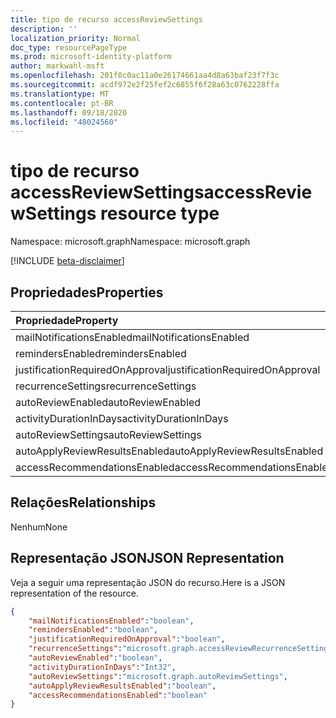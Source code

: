 ```yaml
---
title: tipo de recurso accessReviewSettings
description: ''
localization_priority: Normal
doc_type: resourcePageType
ms.prod: microsoft-identity-platform
author: markwahl-msft
ms.openlocfilehash: 201f0c0ac11a0e26174661aa4d8a63baf23f7f3c
ms.sourcegitcommit: acdf972e2f25fef2c6855f6f28a63c0762228ffa
ms.translationtype: MT
ms.contentlocale: pt-BR
ms.lasthandoff: 09/18/2020
ms.locfileid: "48024560"
---
```

# <a name="accessreviewsettings-resource-type"></a><span data-ttu-id="d62d1-102">tipo de recurso accessReviewSettings</span><span class="sxs-lookup"><span data-stu-id="d62d1-102">accessReviewSettings resource type</span></span>

<span data-ttu-id="d62d1-103">Namespace: microsoft.graph</span><span class="sxs-lookup"><span data-stu-id="d62d1-103">Namespace: microsoft.graph</span></span>

[!INCLUDE [beta-disclaimer](../../includes/beta-disclaimer.md)]


## <a name="properties"></a><span data-ttu-id="d62d1-104">Propriedades</span><span class="sxs-lookup"><span data-stu-id="d62d1-104">Properties</span></span>
|<span data-ttu-id="d62d1-105">Propriedade</span><span class="sxs-lookup"><span data-stu-id="d62d1-105">Property</span></span>|<span data-ttu-id="d62d1-106">Tipo</span><span class="sxs-lookup"><span data-stu-id="d62d1-106">Type</span></span>|<span data-ttu-id="d62d1-107">Descrição</span><span class="sxs-lookup"><span data-stu-id="d62d1-107">Description</span></span>|
|:---|:---|:---|
| <span data-ttu-id="d62d1-108">mailNotificationsEnabled</span><span class="sxs-lookup"><span data-stu-id="d62d1-108">mailNotificationsEnabled</span></span> | <span data-ttu-id="d62d1-109">booliano</span><span class="sxs-lookup"><span data-stu-id="d62d1-109">boolean</span></span> |  |
| <span data-ttu-id="d62d1-110">remindersEnabled</span><span class="sxs-lookup"><span data-stu-id="d62d1-110">remindersEnabled</span></span> | <span data-ttu-id="d62d1-111">booliano</span><span class="sxs-lookup"><span data-stu-id="d62d1-111">boolean</span></span> |  |
| <span data-ttu-id="d62d1-112">justificationRequiredOnApproval</span><span class="sxs-lookup"><span data-stu-id="d62d1-112">justificationRequiredOnApproval</span></span> | <span data-ttu-id="d62d1-113">booliano</span><span class="sxs-lookup"><span data-stu-id="d62d1-113">boolean</span></span> |  |
| <span data-ttu-id="d62d1-114">recurrenceSettings</span><span class="sxs-lookup"><span data-stu-id="d62d1-114">recurrenceSettings</span></span> | <span data-ttu-id="d62d1-115">accessReviewRecurrenceSettings</span><span class="sxs-lookup"><span data-stu-id="d62d1-115">accessReviewRecurrenceSettings</span></span> |  |
| <span data-ttu-id="d62d1-116">autoReviewEnabled</span><span class="sxs-lookup"><span data-stu-id="d62d1-116">autoReviewEnabled</span></span> | <span data-ttu-id="d62d1-117">booliano</span><span class="sxs-lookup"><span data-stu-id="d62d1-117">boolean</span></span> |  |
| <span data-ttu-id="d62d1-118">activityDurationInDays</span><span class="sxs-lookup"><span data-stu-id="d62d1-118">activityDurationInDays</span></span> | <span data-ttu-id="d62d1-119">Int32</span><span class="sxs-lookup"><span data-stu-id="d62d1-119">Int32</span></span> |  |
| <span data-ttu-id="d62d1-120">autoReviewSettings</span><span class="sxs-lookup"><span data-stu-id="d62d1-120">autoReviewSettings</span></span> | <span data-ttu-id="d62d1-121">autoReviewSettings</span><span class="sxs-lookup"><span data-stu-id="d62d1-121">autoReviewSettings</span></span> |  |
| <span data-ttu-id="d62d1-122">autoApplyReviewResultsEnabled</span><span class="sxs-lookup"><span data-stu-id="d62d1-122">autoApplyReviewResultsEnabled</span></span> | <span data-ttu-id="d62d1-123">booliano</span><span class="sxs-lookup"><span data-stu-id="d62d1-123">boolean</span></span> |  |
| <span data-ttu-id="d62d1-124">accessRecommendationsEnabled</span><span class="sxs-lookup"><span data-stu-id="d62d1-124">accessRecommendationsEnabled</span></span> | <span data-ttu-id="d62d1-125">booliano</span><span class="sxs-lookup"><span data-stu-id="d62d1-125">boolean</span></span> |  |


## <a name="relationships"></a><span data-ttu-id="d62d1-126">Relações</span><span class="sxs-lookup"><span data-stu-id="d62d1-126">Relationships</span></span>
<span data-ttu-id="d62d1-127">Nenhum</span><span class="sxs-lookup"><span data-stu-id="d62d1-127">None</span></span>
## <a name="json-representation"></a><span data-ttu-id="d62d1-128">Representação JSON</span><span class="sxs-lookup"><span data-stu-id="d62d1-128">JSON Representation</span></span>
<span data-ttu-id="d62d1-129">Veja a seguir uma representação JSON do recurso.</span><span class="sxs-lookup"><span data-stu-id="d62d1-129">Here is a JSON representation of the resource.</span></span>
<!--{
  "blockType": "resource",
  "@odata.type": "microsoft.graph.accessReviewSettings"
}-->
``` json
{
    "mailNotificationsEnabled":"boolean",
    "remindersEnabled":"boolean",
    "justificationRequiredOnApproval":"boolean",
    "recurrenceSettings":"microsoft.graph.accessReviewRecurrenceSettings",
    "autoReviewEnabled":"boolean",
    "activityDurationInDays":"Int32",
    "autoReviewSettings":"microsoft.graph.autoReviewSettings",
    "autoApplyReviewResultsEnabled":"boolean",
    "accessRecommendationsEnabled":"boolean"
}
```





